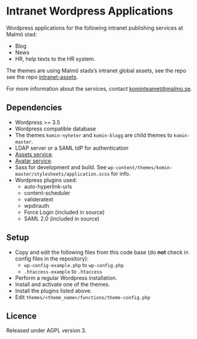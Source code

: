 Intranet Wordpress Applications
=============
Wordpress applications for the following intranet publishing services at Malmö stad:
* Blog
* News
* HR, help texts to the HR system.

The themes are using Malmö stads’s intranet global assets, see the repo see the repo [intranet-assets](https://github.com/malmostad/intranet-assets).

For more information about the services, contact kominteamet@malmo.se.

## Dependencies
* Wordpress >= 3.5
* Wordpress compatible database
* The themes `komin-nyheter` and `komin-blogg` are child themes to `komin-master`.
* LDAP server or a SAML IdP for authentication
* [Assets service](https://github.com/malmostad/intranet-assets).
* [Avatar service](https://github.com/malmostad/intranet-dashboard/wiki/Avatar-Service-API-v1).
* Sass for development and build. See `wp-content/themes/komin-master/stylesheets/application.scss` for info.
* Wordpress plugins used:
  * auto-hyperlink-urls
  * content-scheduler
  * valideratext
  * wpdirauth
  * Force Login (included in source)
  * SAML 2.0 (included in source)

## Setup
* Copy and edit the following files from this code base (do __not__ check in config files in the repository):
  * `wp-config-example.php` to `wp-config.php`
  * `.htaccess-example` to `.htaccess`
* Perform a regular Wordpress installation.
* Install and activate one of the themes.
* Install the plugins listed above.
* Edit `themes/<theme_name>/functions/theme-config.php`

## Licence
Released under AGPL version 3.
